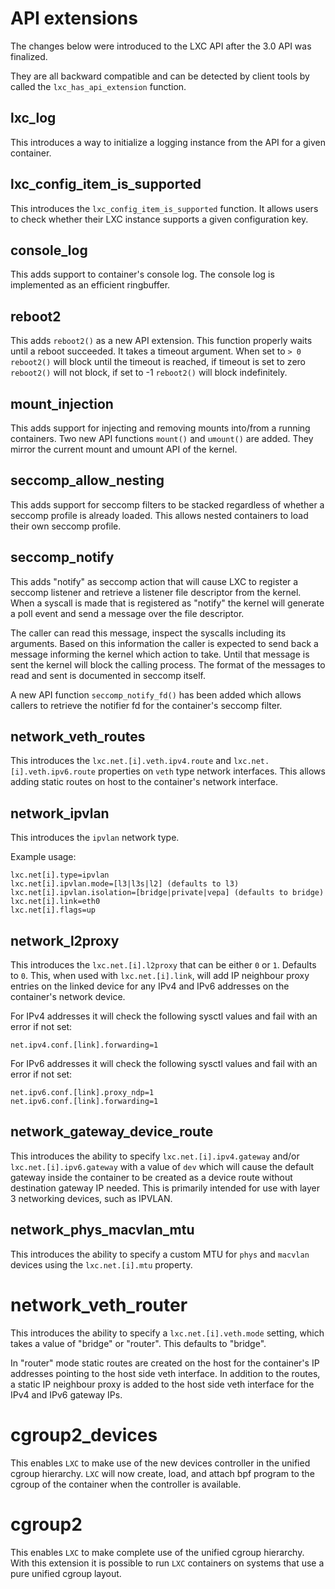 # API extensions

The changes below were introduced to the LXC API after the 3.0 API was finalized.

They are all backward compatible and can be detected by client tools by
called the `lxc_has_api_extension` function.

## lxc\_log

This introduces a way to initialize a logging instance from the API for a given
container.

## lxc\_config\_item\_is\_supported

This introduces the `lxc_config_item_is_supported` function. It allows users to
check whether their LXC instance supports a given configuration key.

## console\_log

This adds support to container's console log. The console log is implemented as
an efficient ringbuffer.

## reboot2

This adds `reboot2()` as a new API extension. This function properly waits
until a reboot succeeded. It takes a timeout argument. When set to `> 0`
`reboot2()` will block until the timeout is reached, if timeout is set to zero
`reboot2()` will not block, if set to -1 `reboot2()` will block indefinitely.

## mount\_injection

This adds support for injecting and removing mounts into/from a running
containers. Two new API functions `mount()` and `umount()` are added. They
mirror the current mount and umount API of the kernel.

## seccomp\_allow\_nesting

This adds support for seccomp filters to be stacked regardless of whether a seccomp profile is
already loaded. This allows nested containers to load their own seccomp profile.

## seccomp\_notify

This adds "notify" as seccomp action that will cause LXC to register a seccomp listener and retrieve
a listener file descriptor from the kernel. When a syscall is made that is registered as "notify"
the kernel will generate a poll event and send a message over the file descriptor.

The caller can read this message, inspect the syscalls including its arguments. Based on this information the caller is expected to send back a message informing the kernel which action to take. Until that message is sent the kernel will block the calling process. The format of the messages to read and sent is documented in seccomp itself.

A new API function `seccomp_notify_fd()` has been added which allows callers to retrieve the notifier fd for the container's seccomp filter.

## network\_veth\_routes

This introduces the `lxc.net.[i].veth.ipv4.route` and `lxc.net.[i].veth.ipv6.route` properties
on `veth` type network interfaces. This allows adding static routes on host to the container's
network interface.

## network\_ipvlan

This introduces the `ipvlan` network type.

Example usage:

```
lxc.net[i].type=ipvlan
lxc.net[i].ipvlan.mode=[l3|l3s|l2] (defaults to l3)
lxc.net[i].ipvlan.isolation=[bridge|private|vepa] (defaults to bridge)
lxc.net[i].link=eth0
lxc.net[i].flags=up
```

## network\_l2proxy

This introduces the `lxc.net.[i].l2proxy` that can be either `0` or `1`. Defaults to `0`.
This, when used with `lxc.net.[i].link`, will add IP neighbour proxy entries on the linked device
for any IPv4 and IPv6 addresses on the container's network device.

For IPv4 addresses it will check the following sysctl values and fail with an error if not set:

```
net.ipv4.conf.[link].forwarding=1
```

For IPv6 addresses it will check the following sysctl values and fail with an error if not set:

```
net.ipv6.conf.[link].proxy_ndp=1
net.ipv6.conf.[link].forwarding=1
```

## network\_gateway\_device\_route

This introduces the ability to specify `lxc.net.[i].ipv4.gateway` and/or
`lxc.net.[i].ipv6.gateway` with a value of `dev` which will cause the default gateway
inside the container to be created as a device route without destination gateway IP needed.
This is primarily intended for use with layer 3 networking devices, such as IPVLAN.

## network\_phys\_macvlan\_mtu

This introduces the ability to specify a custom MTU for `phys` and `macvlan` devices using the
`lxc.net.[i].mtu` property.

# network\_veth\_router

This introduces the ability to specify a `lxc.net.[i].veth.mode` setting, which takes a value of
"bridge" or "router". This defaults to "bridge".

In "router" mode static routes are created on the host for the container's IP addresses pointing to
the host side veth interface. In addition to the routes, a static IP neighbour proxy is added to
the host side veth interface for the IPv4 and IPv6 gateway IPs.


# cgroup2\_devices

This enables `LXC` to make use of the new devices controller in the unified
cgroup hierarchy. `LXC` will now create, load, and attach bpf program to the
cgroup of the container when the controller is available.

# cgroup2

This enables `LXC` to make complete use of the unified cgroup hierarchy. With
this extension it is possible to run `LXC` containers on systems that use
a pure unified cgroup layout.
